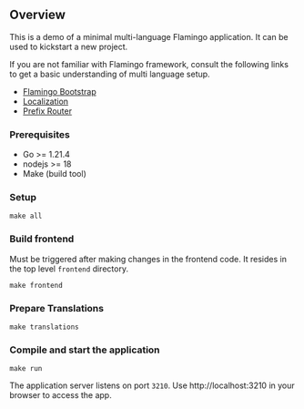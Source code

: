## Overview
This is a demo of a minimal multi-language Flamingo application. It can be used to kickstart a new project.

If you are not familiar with Flamingo framework, consult the following links to get a basic understanding of multi language setup.

- [Flamingo Bootstrap](https://docs.flamingo.me/2.%20Flamingo%20Core/1.%20Flamingo%20Basics/7.%20Flamingo%20Bootstrap.html)
- [Localization](https://github.com/i-love-flamingo/flamingo/tree/master/core/locale)        
- [Prefix Router](https://github.com/i-love-flamingo/flamingo/tree/master/framework/prefixrouter)  

### Prerequisites
- Go >= 1.21.4
- nodejs >= 18
- Make (build tool)

### Setup
```shell
make all
```

### Build frontend
Must be triggered after making changes in the frontend code. It resides in the top level `frontend` directory.

```shell
make frontend
```

### Prepare Translations

```shell
make translations
```

### Compile and start the application

```shell
make run
```
The application server listens on port `3210`. Use http://localhost:3210 in your browser to access the app.